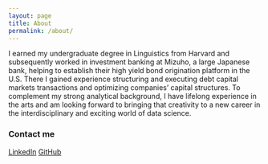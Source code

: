 ```yaml
---
layout: page
title: About
permalink: /about/
---
```


I earned my undergraduate degree in Linguistics from Harvard and subsequently
worked in investment banking at Mizuho, a large Japanese bank, helping to
establish their high yield bond origination platform in the U.S. There I
gained experience structuring and executing debt capital markets transactions
and optimizing companies’ capital structures. To complement my strong
analytical background, I have lifelong experience in the arts and am looking
forward to bringing that creativity to a new career in the interdisciplinary
and exciting world of data science.

### Contact me

[LinkedIn](https://www.linkedin.com/in/cmaroti/)
[GitHub](https://github.com/cmaroti/)
